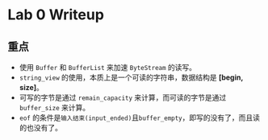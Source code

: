 # Lab 0 Writeup

## 重点

- 使用 `Buffer` 和 `BufferList` 来加速 `ByteStream` 的读写。
- `string_view` 的使用，本质上是一个可读的字符串，数据结构是 **[begin, size]**。
- 可写的字节是通过 `remain_capacity` 来计算，而可读的字节是通过`buffer_size` 来计算。
- `eof` 的条件是`输入结束(input_ended)`且`buffer_empty`，即写的没有了，而且读的也没有了。
